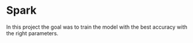 # Spark
In this project the goal was to train the model with the best accuracy with the right parameters.
